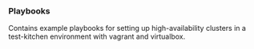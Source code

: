 ### Playbooks
Contains example playbooks for setting up high-availability clusters in a test-kitchen environment with vagrant and virtualbox.
